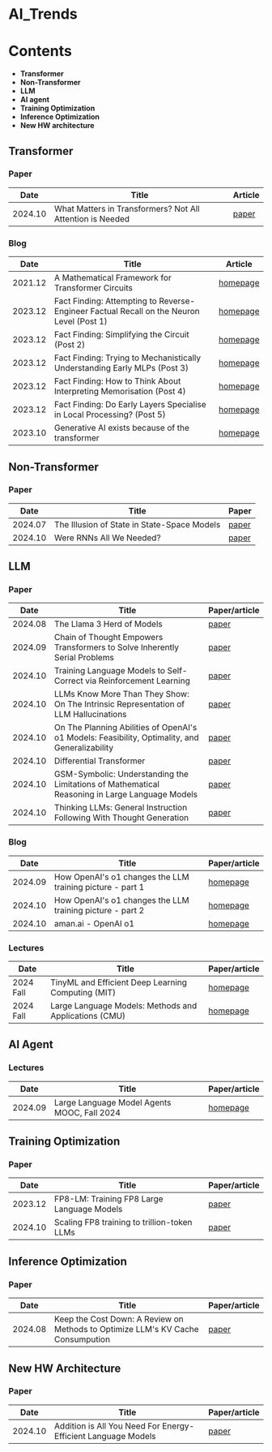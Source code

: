 # AI_Trends


# Contents
* **Transformer**
* **Non-Transformer**
* **LLM**
* **AI agent**
* **Training Optimization**
* **Inference Optimization**
* **New HW architecture**

## Transformer 

### Paper
| Date | Title | Article |
|---|---|---|
| 2024.10 | What Matters in Transformers? Not All Attention is Needed | [paper](https://arxiv.org/pdf/2406.15786) |

### Blog
| Date | Title | Article |
|---|---|---|
| 2021.12 | A Mathematical Framework for Transformer Circuits | [homepage](https://transformer-cuitcuits.pub/2021/framework/index.html) | 
| 2023.12 | Fact Finding: Attempting to Reverse-Engineer Factual Recall on the Neuron Level (Post 1) | [homepage](https://lesswrong.com/) |
| 2023.12 | Fact Finding: Simplifying the Circuit (Post 2) | [homepage](https://www.lesswrong.com/s/hpWHhjvjn67LJ4xXX/p/3tqJ65kuTkBh8wrRH) | 
| 2023.12 | Fact Finding: Trying to Mechanistically Understanding Early MLPs (Post 3) | [homepage](https://www.lesswrong.com/posts/CW5onXm6uZxpbpsRk/fact-finding-trying-to-mechanistically-understanding-early) 
| 2023.12 | Fact Finding: How to Think About Interpreting Memorisation (Post 4) | [homepage](https://www.lesswrong.com/posts/JRcNNGJQ3xNfsxPj4/fact-finding-how-to-think-about-interpreting-memorisation) |
| 2023.12 | Fact Finding: Do Early Layers Specialise in Local Processing? (Post 5) | [homepage](https://www.lesswrong.com/posts/xE3Y9hhriMmL4cpsR/fact-finding-do-early-layers-specialise-in-local-processing) | 
| 2023.10 | Generative AI exists because of the transformer | [homepage](https://ig.ft.com/generative-ai) | 

## Non-Transformer
### Paper
| Date | Title | Paper |
|---|---|---|
| 2024.07 | The Illusion of State in State-Space Models | [paper](https://arxiv.org/pdf/2404.08819) |
| 2024.10 | Were RNNs All We Needed? | [paper](https://arxiv.org/pdf/2410.01201)|

## LLM
### Paper
| Date | Title | Paper/article |
|---|---|---|
| 2024.08 | The Llama 3 Herd of Models | [paper](https://arxiv.org/pdf/2407.21783) |
| 2024.09 | Chain of Thought Empowers Transformers to Solve Inherently Serial Problems | [paper](https://arxiv.org/pdf/2402.12875) | 
| 2024.10 | Training Language Models to Self-Correct via Reinforcement Learning | [paper](https://arxiv.org/pdf/2410.12917) |
| 2024.10 | LLMs Know More Than They Show: On The Intrinsic Representation of LLM Hallucinations| [paper](https://arxiv.org/pdf/2410.02707) |
| 2024.10 | On The Planning Abilities of OpenAI's o1 Models: Feasibility, Optimality, and Generalizability |[paper](https://arxiv.org/pdf/2409.19924) | 
| 2024.10 | Differential Transformer | [paper](https://arxiv.org/pdf/2410.05258) |
| 2024.10 | GSM-Symbolic: Understanding the Limitations of Mathematical Reasoning in Large Language Models | [paper](https://arxiv.org/pdf/2410.05229) |
| 2024.10 | Thinking LLMs: General Instruction Following With Thought Generation | [paper](https://arxiv.org/pdf/2410.10630) |

### Blog
| Date | Title | Paper/article |
|---|---|---|
| 2024.09 | How OpenAI's o1 changes the LLM training picture - part 1 | [homepage](https://airtrain.ai/how-openai-o1-changes-the-llm-training-picture-part-1) |
| 2024.10 | How OpenAI's o1 changes the LLM training picture - part 2 | [homepage](https://airtrain.ai/how-openai-o1-changes-the-llm-training-picture-part-2) | 
| 2024.10 | aman.ai - OpenAI o1| [homepage](https://aman.ai/primers/ai/o1/) |

### Lectures
| Date | Title | Paper/article |
|---|---|---|
| 2024 Fall | TinyML and Efficient Deep Learning Computing (MIT) | [homepage](https://hanlab.mit.edu/courses/2024-fall-65940) |
| 2024 Fall | Large Language Models: Methods and Applications (CMU) | [homepage](https://cmu-llms.org/schedule) |

## AI Agent

### Lectures
| Date | Title | Paper/article |
|---|---|---|
| 2024.09 | Large Language Model Agents MOOC, Fall 2024 | [homepage](https://llmagents-learning.org/f24) |

## Training Optimization

### Paper
| Date | Title | Paper/article |
|---|---|---|
| 2023.12 | FP8-LM: Training FP8 Large Language Models | [paper](https://arxiv.org/pdf/2310.18313) |
| 2024.10 | Scaling FP8 training to trillion-token LLMs | [paper](https://arxiv.org/pdf/2409.12517v1) |


## Inference Optimization

### Paper
| Date | Title | Paper/article |
|---|---|---|
| 2024.08 | Keep the Cost Down: A Review on Methods to Optimize LLM's KV Cache Consumpution | [paper](https://arxiv.org/pdf/2407.18003) |

## New HW Architecture

### Paper
| Date | Title | Paper/article |
|---|---|---|
| 2024.10 | Addition is All You Need For Energy-Efficient Language Models | [paper](https://arxiv.org/pdf/2410.00907) | 

